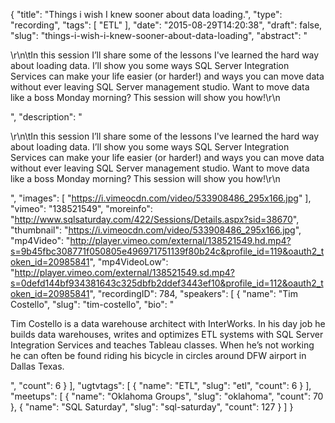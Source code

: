 {
  "title": "Things i wish I knew sooner about data loading.",
  "type": "recording",
  "tags": [
    "ETL"
  ],
  "date": "2015-08-29T14:20:38",
  "draft": false,
  "slug": "things-i-wish-i-knew-sooner-about-data-loading",
  "abstract": "<p>\r\n\tIn this session I’ll share some of the lessons I've learned the hard way about loading data.  I’ll show you some ways SQL Server Integration Services can make your life easier (or harder!) and ways you can move data without ever leaving SQL Server management studio.   Want to move data like a boss Monday morning?  This session will show you how!\r\n</p>",
  "description": "<p>\r\n\tIn this session I’ll share some of the lessons I've learned the hard way about loading data.  I’ll show you some ways SQL Server Integration Services can make your life easier (or harder!) and ways you can move data without ever leaving SQL Server management studio.   Want to move data like a boss Monday morning?  This session will show you how!\r\n</p>",
  "images": [
    "https://i.vimeocdn.com/video/533908486_295x166.jpg"
  ],
  "vimeo": "138521549",
  "moreinfo": "http://www.sqlsaturday.com/422/Sessions/Details.aspx?sid=38670",
  "thumbnail": "https://i.vimeocdn.com/video/533908486_295x166.jpg",
  "mp4Video": "http://player.vimeo.com/external/138521549.hd.mp4?s=9b45fbc308771f050805e496971751139f80b24c&profile_id=119&oauth2_token_id=20985841",
  "mp4VideoLow": "http://player.vimeo.com/external/138521549.sd.mp4?s=0defd144bf934381643c325dbfb2ddef3443ef10&profile_id=112&oauth2_token_id=20985841",
  "recordingID": 784,
  "speakers": [
    {
      "name": "Tim Costello",
      "slug": "tim-costello",
      "bio": "<p>Tim Costello is a data warehouse architect with InterWorks. In his day job he builds data warehouses, writes and optimizes ETL systems with SQL Server Integration Services and teaches Tableau classes. When he’s not working he can often be found riding his bicycle in circles around DFW airport in Dallas Texas.</p>",
      "count": 6
    }
  ],
  "ugtvtags": [
    {
      "name": "ETL",
      "slug": "etl",
      "count": 6
    }
  ],
  "meetups": [
    {
      "name": "Oklahoma Groups",
      "slug": "oklahoma",
      "count": 70
    },
    {
      "name": "SQL Saturday",
      "slug": "sql-saturday",
      "count": 127
    }
  ]
}